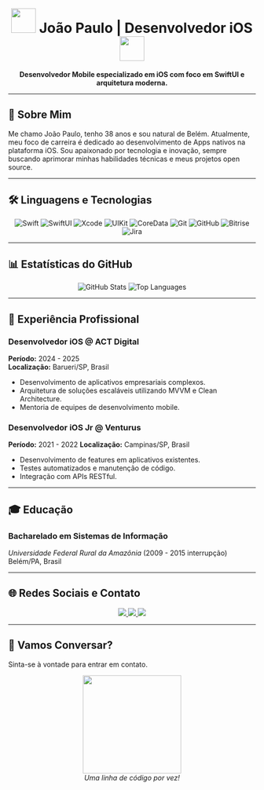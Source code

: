 <!-- Header -->
<h1 align="center">
  <img src="https://media.giphy.com/media/WUlplcMpOCEmTGBtBW/giphy.gif" width="50"> 
  João Paulo | Desenvolvedor iOS
  <img src="https://media.giphy.com/media/WUlplcMpOCEmTGBtBW/giphy.gif" width="50">
</h1>

<p align="center">
  <strong>Desenvolvedor Mobile especializado em iOS com foco em SwiftUI e arquitetura moderna.</strong>
</p>

---

## 📝 Sobre Mim

Me chamo João Paulo, tenho 38 anos e sou natural de Belém. Atualmente, meu foco de carreira é dedicado ao desenvolvimento de Apps nativos na plataforma iOS.
Sou apaixonado por tecnologia e inovação, sempre buscando aprimorar minhas habilidades técnicas e meus projetos open source.

---

## 🛠️ Linguagens e Tecnologias

<div align="center">
  
  <!-- Icons and badges -->
  <img alt="Swift" src="https://img.shields.io/badge/Swift-F54A27?style=for-the-badge&logo=swift&logoColor=white" />
  <img alt="SwiftUI" src="https://img.shields.io/badge/SwiftUI-FFAC45?style=for-the-badge&logo=swiftui&logoColor=white" />
  <img alt="Xcode" src="https://img.shields.io/badge/Xcode-1575F9?style=for-the-badge&logo=xcode&logoColor=white" />
  <img alt="UIKit" src="https://img.shields.io/badge/UIKit-007ACC?style=for-the-badge&logo=uikit&logoColor=white" />
  <img alt="CoreData" src="https://img.shields.io/badge/CoreData-FA7343?style=for-the-badge&logo=coredata&logoColor=white" />
  <img alt="Git" src="https://img.shields.io/badge/Git-F05032?style=for-the-badge&logo=git&logoColor=white" />
  <img alt="GitHub" src="https://img.shields.io/badge/GitHub-181717?style=for-the-badge&logo=github&logoColor=white" />
  <img alt="Bitrise" src="https://img.shields.io/badge/Bitrise-421560?style=for-the-badge&logo=bitrise&logoColor=white" />
  <img alt="Jira" src="https://img.shields.io/badge/Jira-0052CC?style=for-the-badge&logo=jira&logoColor=white" />
  
</div>

---

## 📊 Estatísticas do GitHub

<div align="center">
  
  <!-- GitHub Stats -->
  <img src="https://github-readme-stats.vercel.app/api?username=jplima30&show_icons=true&theme=radical&count_private=true" alt="GitHub Stats" />
  
  <!-- Top Languages -->
  <img src="https://github-readme-stats.vercel.app/api/top-langs/?username=jplima30&layout=compact&theme=radical" alt="Top Languages" />
  
</div>

---

## 💼 Experiência Profissional

### **Desenvolvedor iOS @ ACT Digital**
**Período:** 2024 - 2025  
**Localização:** Barueri/SP, Brasil  
- Desenvolvimento de aplicativos empresariais complexos.
- Arquitetura de soluções escaláveis utilizando MVVM e Clean Architecture.
- Mentoria de equipes de desenvolvimento mobile.

### **Desenvolvedor iOS Jr @ Venturus**
**Período:** 2021  - 2022
**Localização:** Campinas/SP, Brasil  
- Desenvolvimento de features em aplicativos existentes.
- Testes automatizados e manutenção de código.
- Integração com APIs RESTful.

---

## 🎓 Educação

### **Bacharelado em Sistemas de Informação**
*Universidade Federal Rural da Amazônia* (2009 - 2015 interrupção)  
Belém/PA, Brasil  

---

## 🌐 Redes Sociais e Contato

<div align="center">
  
  <!-- Social Media Links -->
  <a href="https://www.linkedin.com/in/jpdeveloper/">
    <img src="https://img.shields.io/badge/LinkedIn-0077B5?style=for-the-badge&logo=linkedin&logoColor=white" />
  </a>
  <a href="https://wa.me/5591989385611?text=Olá! João Paulo">
    <img src="https://img.shields.io/badge/WhatsApp-25D366?style=for-the-badge&logo=whatsapp&logoColor=white" />
  </a>
  <a href="mailto:jplimadev@gmail.com">
    <img src="https://img.shields.io/badge/Email-D14836?style=for-the-badge&logo=gmail&logoColor=white" />
  </a>
  
</div>

---

## 🤝 Vamos Conversar?

Sinta-se à vontade para entrar em contato.

<p align="center">
  <img src="https://media.giphy.com/media/L8K62iTDkzGX6/giphy.gif" width="200" />
  <br>
  <em>Uma linha de código por vez!</em>
</p>
